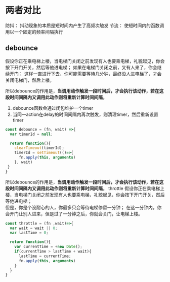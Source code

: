 # 两者对比

防抖： 抖动现象的本质是短时间内产生了高频次触发
节流： 使短时间内的函数调用以一个固定的频率间隔执行

## debounce
假设你正在乘电梯上楼，当电梯门关闭之前发现有人也要乘电梯，礼貌起见，你会按下开门开关，然后等他进电梯； 
如果在电梯门关闭之前，又有人来了，你会继续开门；
这样一直进行下去，你可能需要等待几分钟，最终没人进电梯了，才会关闭电梯门，然后上楼。

所以debounce的作用是，**当调用动作触发一段时间后，才会执行该动作，若在这段时间间隔内又调用此动作则将重新计算时间间隔**。

1. debounce函数会通过闭包维护一个timer
1. 当同一action在delay的时间间隔内再次触发，则清理timer，然后重新设置timer


```js
const debounce = (fn, wait) =>{
  var timerId = null;

  return function(){
    clearTimeout(timerId);
    timerId = setTimeout(()=>{
      fn.apply(this, arguments)
    }, wait)
 }
}
```


所以debounce的作用是，**当调用动作触发一段时间后，才会执行该动作，若在这段时间间隔内又调用此动作则将重新计算时间间隔**。
throttle
假设你正在乘电梯上楼，当电梯门关闭之前发现有人也要乘电梯，礼貌起见，你会按下开门开关，然后等他进电梯；  
但是，你是个没耐心的人，你最多只会等待电梯停留一分钟；
在这一分钟内，你会开门让别人进来，但是过了一分钟之后，你就会关门，让电梯上楼。

```js
const throttle = (fn ,wait)=>{
  var wait = wait || 0;
  var lastTime = 0;

  return function(){
    var currentTime = +new Date();
    if(currentTime > lastTime + wait){
      lastTime = currentTime;
      fn.apply(this, arguments)
    }
  }
}
```